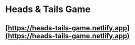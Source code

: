 #   Heads & Tails Game
## [https://heads-tails-game.netlify.app](https://heads-tails-game.netlify.app)